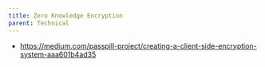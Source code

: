 ```yaml
---
title: Zero Knowledge Encryption
parent: Technical
---
```


- <https://medium.com/passpill-project/creating-a-client-side-encryption-system-aaa601b4ad35>
